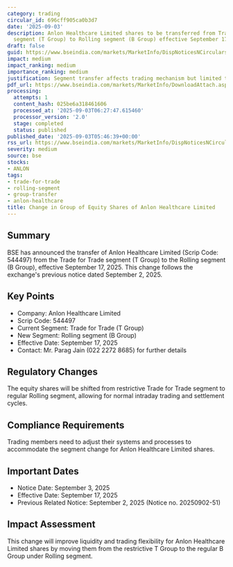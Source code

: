 ```yaml
---
category: trading
circular_id: 696cff905ca0b3d7
date: '2025-09-03'
description: Anlon Healthcare Limited shares to be transferred from Trade for Trade
  segment (T Group) to Rolling segment (B Group) effective September 17, 2025.
draft: false
guid: https://www.bseindia.com/markets/MarketInfo/DispNoticesNCirculars.aspx?Noticeid={2435B243-A881-423A-964E-75A92E2D076A}&noticeno=20250903-1&dt=09/03/2025&icount=1&totcount=1&flag=0
impact: medium
impact_ranking: medium
importance_ranking: medium
justification: Segment transfer affects trading mechanism but limited to single stock
pdf_url: https://www.bseindia.com/markets/MarketInfo/DownloadAttach.aspx?id=20250903-1&attachedId=
processing:
  attempts: 1
  content_hash: 025be6a318461606
  processed_at: '2025-09-03T06:27:47.615460'
  processor_version: '2.0'
  stage: completed
  status: published
published_date: '2025-09-03T05:46:39+00:00'
rss_url: https://www.bseindia.com/markets/MarketInfo/DispNoticesNCirculars.aspx?Noticeid={2435B243-A881-423A-964E-75A92E2D076A}&noticeno=20250903-1&dt=09/03/2025&icount=1&totcount=1&flag=0
severity: medium
source: bse
stocks:
- ANLON
tags:
- trade-for-trade
- rolling-segment
- group-transfer
- anlon-healthcare
title: Change in Group of Equity Shares of Anlon Healthcare Limited
---
```


## Summary

BSE has announced the transfer of Anlon Healthcare Limited (Scrip Code: 544497) from the Trade for Trade segment (T Group) to the Rolling segment (B Group), effective September 17, 2025. This change follows the exchange's previous notice dated September 2, 2025.

## Key Points

- Company: Anlon Healthcare Limited
- Scrip Code: 544497
- Current Segment: Trade for Trade (T Group)
- New Segment: Rolling segment (B Group)
- Effective Date: September 17, 2025
- Contact: Mr. Parag Jain (022 2272 8685) for further details

## Regulatory Changes

The equity shares will be shifted from restrictive Trade for Trade segment to regular Rolling segment, allowing for normal intraday trading and settlement cycles.

## Compliance Requirements

Trading members need to adjust their systems and processes to accommodate the segment change for Anlon Healthcare Limited shares.

## Important Dates

- Notice Date: September 3, 2025
- Effective Date: September 17, 2025
- Previous Related Notice: September 2, 2025 (Notice no. 20250902-51)

## Impact Assessment

This change will improve liquidity and trading flexibility for Anlon Healthcare Limited shares by moving them from the restrictive T Group to the regular B Group under Rolling segment.